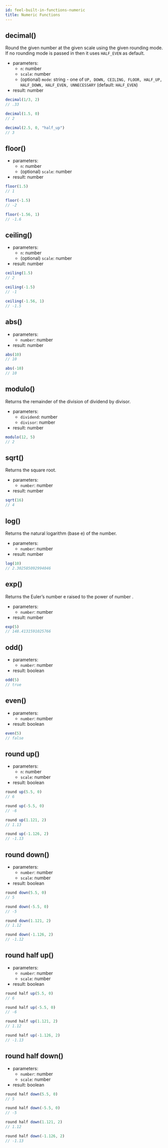 ```yaml
---
id: feel-built-in-functions-numeric
title: Numeric Functions
---
```


## decimal()

Round the given number at the given scale using the given rounding mode. If no rounding mode is passed in then it uses `HALF_EVEN` as default. 

* parameters:
  * `n`: number
  * `scale`: number
  * (optional) `mode`: string - one of `UP, DOWN, CEILING, FLOOR, HALF_UP, HALF_DOWN, HALF_EVEN, UNNECESSARY` (default: `HALF_EVEN`)
* result: number

```js
decimal(1/3, 2)
// .33

decimal(1.5, 0) 
// 2

decimal(2.5, 0, "half_up")
// 3
```

## floor()

* parameters:
  * `n`: number
  * (optional) `scale`: number
* result: number

```js
floor(1.5)
// 1

floor(-1.5)
// -2

floor(-1.56, 1)
// -1.6
```

## ceiling()

* parameters:
  * `n`: number
  * (optional) `scale`: number
* result: number

```js
ceiling(1.5)
// 2

ceiling(-1.5)
// -1

ceiling(-1.56, 1)
// -1.5
```

## abs()

* parameters:
  * `number`: number
* result: number

```js
abs(10)
// 10

abs(-10)
// 10
```

## modulo()

Returns the remainder of the division of dividend by divisor.

* parameters:
  * `dividend`: number
  * `divisor`: number
* result: number

```js
modulo(12, 5)
// 2
```

## sqrt()

Returns the square root.

* parameters:
  * `number`: number
* result: number

```js
sqrt(16)
// 4
```

## log()

Returns the natural logarithm (base e) of the number.

* parameters:
  * `number`: number
* result: number

```js
log(10)
// 2.302585092994046
```

## exp()

Returns the Euler’s number e raised to the power of number .

* parameters:
  * `number`: number
* result: number

```js
exp(5)
// 148.4131591025766
```

## odd()

* parameters:
  * `number`: number
* result: boolean

```js
odd(5)
// true
```

## even()

* parameters:
  * `number`: number
* result: boolean

```js
even(5)
// false
```

## round up()

* parameters:
  * `n`: number
  * `scale`: number
* result: boolean

```js
round up(5.5, 0)
// 6

round up(-5.5, 0)
// -6

round up(1.121, 2)
// 1.13

round up(-1.126, 2)
// -1.13
```

## round down()

* parameters:
  * `number`: number
  * `scale`: number
* result: boolean

```js
round down(5.5, 0)
// 5

round down(-5.5, 0)
// -5

round down(1.121, 2)
// 1.12

round down(-1.126, 2)
// -1.12
```

## round half up()

* parameters:
  * `number`: number
  * `scale`: number
* result: boolean

```js
round half up(5.5, 0)
// 6

round half up(-5.5, 0)
// -6

round half up(1.121, 2)
// 1.12

round half up(-1.126, 2)
// -1.13
```

## round half down()

* parameters:
  * `number`: number
  * `scale`: number
* result: boolean

```js
round half down(5.5, 0)
// 5

round half down(-5.5, 0)
// -5

round half down(1.121, 2)
// 1.12

round half down(-1.126, 2)
// -1.13
```
